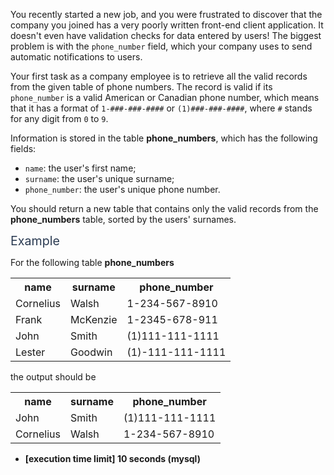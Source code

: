 <p>You recently started a new job, and you were frustrated to discover that the company you joined has a very poorly written front-end client application. It doesn't even have validation checks for data entered by users! The biggest problem is with the <code>phone_number</code> field, which your company uses to send automatic notifications to users.</p>
<p>Your first task as a company employee is to retrieve all the valid records from the given table of phone numbers. The record is valid if its <code>phone_number</code> is a valid American or Canadian phone number, which means that it has a format of <code>1-###-###-####</code> or <code>(1)###-###-####</code>, where <code>#</code> stands for any digit from <code>0</code> to <code>9</code>.</p>
<p>Information is stored in the table <strong>phone_numbers</strong>, which has the following fields:</p>
<ul>
<li><code>name</code>: the user's first name;</li>
<li><code>surname</code>: the user's unique surname;</li>
<li><code>phone_number</code>: the user's unique phone number.</li>
</ul>
<p>You should return a new table that contains only the valid records from the <strong>phone_numbers</strong> table, sorted by the users' surnames.</p>
<p><span class="markdown--header" style="color:#2b3b52;font-size:1.4em">Example</span></p>
<p>For the following table <strong>phone_numbers</strong></p>
<table>
<tr>
<th>name</th>
<th>surname</th>
<th>phone_number</th>
</tr>
<tr>
<td>Cornelius</td>
<td>Walsh</td>
<td>1-234-567-8910</td>
</tr>
<tr>
<td>Frank</td>
<td>McKenzie</td>
<td>1-2345-678-911</td>
</tr>
<tr>
<td>John</td>
<td>Smith</td>
<td>(1)111-111-1111</td>
</tr>
<tr>
<td>Lester</td>
<td>Goodwin</td>
<td>(1)-111-111-1111</td>
</tr>
</table>
<p>the output should be</p>
<table>
<tr>
<th>name</th>
<th>surname</th>
<th>phone_number</th>
</tr>
<tr>
<td>John</td>
<td>Smith</td>
<td>(1)111-111-1111</td>
</tr>
<tr>
<td>Cornelius</td>
<td>Walsh</td>
<td>1-234-567-8910</td>
</tr>
</table>
<ul>
<li><strong>[execution time limit] 10 seconds (mysql)</strong></li>
</ul>
